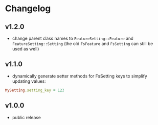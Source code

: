 # Changelog

## v1.2.0

- change parent class names to `FeatureSetting::Feature` and `FeatureSetting::Setting` (the old `FsFeature` and `FsSetting` can still be used as well)

## v1.1.0

- dynamically generate setter methods for FsSetting keys to simplify updating values:

```ruby
MySetting.setting_key = 123
```

## v1.0.0

- public release
